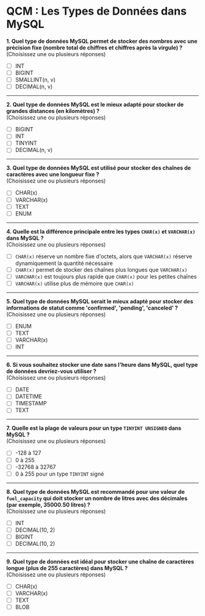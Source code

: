 # QCM : Les Types de Données dans MySQL

**1. Quel type de données MySQL permet de stocker des nombres avec une précision fixe (nombre total de chiffres et chiffres après la virgule) ?**  
(Choisissez une ou plusieurs réponses)  
- [ ] INT  
- [ ] BIGINT  
- [ ] SMALLINT(n, v)  
- [ ] DECIMAL(n, v)

---

**2. Quel type de données MySQL est le mieux adapté pour stocker de grandes distances (en kilomètres) ?**  
(Choisissez une ou plusieurs réponses)  
- [ ] BIGINT  
- [ ] INT  
- [ ] TINYINT  
- [ ] DECIMAL(n, v)  

---

**3. Quel type de données MySQL est utilisé pour stocker des chaînes de caractères avec une longueur fixe ?**  
(Choisissez une ou plusieurs réponses)  
- [ ] CHAR(x)  
- [ ] VARCHAR(x)  
- [ ] TEXT  
- [ ] ENUM  

---

**4. Quelle est la différence principale entre les types `CHAR(x)` et `VARCHAR(x)` dans MySQL ?**  
(Choisissez une ou plusieurs réponses)  
- [ ] `CHAR(x)` réserve un nombre fixe d'octets, alors que `VARCHAR(x)` réserve dynamiquement la quantité nécessaire  
- [ ] `CHAR(x)` permet de stocker des chaînes plus longues que `VARCHAR(x)`  
- [ ] `VARCHAR(x)` est toujours plus rapide que `CHAR(x)` pour les petites chaînes  
- [ ] `VARCHAR(x)` utilise plus de mémoire que `CHAR(x)`  

---

**5. Quel type de données MySQL serait le mieux adapté pour stocker des informations de statut comme 'confirmed', 'pending', 'canceled' ?**  
(Choisissez une ou plusieurs réponses)  
- [ ] ENUM  
- [ ] TEXT  
- [ ] VARCHAR(x)  
- [ ] INT  

---

**6. Si vous souhaitez stocker une date sans l'heure dans MySQL, quel type de données devriez-vous utiliser ?**  
(Choisissez une ou plusieurs réponses)  
- [ ] DATE  
- [ ] DATETIME  
- [ ] TIMESTAMP  
- [ ] TEXT  

---

**7. Quelle est la plage de valeurs pour un type `TINYINT UNSIGNED` dans MySQL ?**  
(Choisissez une ou plusieurs réponses)  
- [ ] -128 à 127  
- [ ] 0 à 255  
- [ ] -32768 à 32767  
- [ ] 0 à 255 pour un type `TINYINT` signé  

---

**8. Quel type de données MySQL est recommandé pour une valeur de `fuel_capacity` qui doit stocker un nombre de litres avec des décimales (par exemple, 35000.50 litres) ?**  
(Choisissez une ou plusieurs réponses)  
- [ ] INT  
- [ ] DECIMAL(10, 2)  
- [ ] BIGINT  
- [ ] DECIMAL(10, 2)  

---

**9. Quel type de données est idéal pour stocker une chaîne de caractères longue (plus de 255 caractères) dans MySQL ?**  
(Choisissez une ou plusieurs réponses)  
- [ ] CHAR(x)  
- [ ] VARCHAR(x)  
- [ ] TEXT  
- [ ] BLOB  
